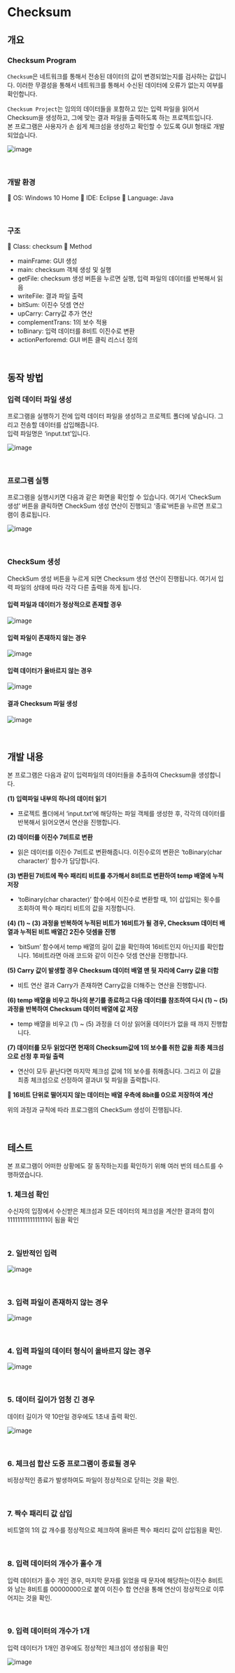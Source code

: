 # Checksum

## 개요

### Checksum Program

`Checksum`은 네트워크를 통해서 전송된 데이터의 값이 변경되었는지를 검사하는 값입니다. 이러한 무결성을 통해서 네트워크를 통해서 수신된 데이터에 오류가 없는지 여부를 확인합니다.

`Checksum Project`는 임의의 데이터들을 포함하고 있는 입력 파일을 읽어서 Checksum을 생성하고, 그에 맞는 결과 파일을 출력하도록 하는 프로젝트입니다.  
본 프로그램은 사용자가 손 쉽게 체크섬을 생성하고 확인할 수 있도록 GUI 형태로 개발되었습니다.

![image](https://user-images.githubusercontent.com/57826388/80310752-474bd980-8817-11ea-8c9f-5af13ef34406.png)

<br>

### 개발 환경

	OS: Windows 10 Home
	IDE: Eclipse
	Language: Java

<br>

### 구조

	Class: checksum 
	Method
-	mainFrame: GUI 생성
-	main: checksum 객체 생성 및 실행
-	getFile: checksum 생성 버튼을 누르면 실행, 입력 파일의 데이터를 반복해서 읽음
-	writeFile: 결과 파일 출력
-	bitSum: 이진수 덧셈 연산
-	upCarry: Carry값 추가 연산
-	complementTrans: 1의 보수 적용
-	toBinary: 입력 데이터를 8비트 이진수로 변환
-	actionPerforemd: GUI 버튼 클릭 리스너 정의

<br>

## 동작 방법

### 입력 데이터 파일 생성

프로그램을 실행하기 전에 입력 데이터 파일을 생성하고 프로젝트 폴더에 넣습니다. 그리고 전송할 데이터를 삽입해줍니다.  
입력 파일명은 ‘input.txt’입니다.

![image](https://user-images.githubusercontent.com/57826388/80310783-6a768900-8817-11ea-8ee8-7db2fec120e4.png)

<br>

### 프로그램 실행

프로그램을 실행시키면 다음과 같은 화면을 확인할 수 있습니다. 여기서 ‘CheckSum 생성’ 버튼을 클릭하면 CheckSum 생성 연산이 진행되고 ‘종료’버튼을 누르면 프로그램이 종료됩니다.

![image](https://user-images.githubusercontent.com/57826388/80311035-6a2abd80-8818-11ea-82d1-8db018dd93e0.png)

<br>

### CheckSum 생성

CheckSum 생성 버튼을 누르게 되면 Checksum 생성 연산이 진행됩니다. 여기서 입력 파일의 상태에 따라 각각 다른 출력을 하게 됩니다.

#### 입력 파일과 데이터가 정상적으로 존재할 경우

![image](https://user-images.githubusercontent.com/57826388/80311101-a2320080-8818-11ea-87ea-1df624162944.png)

#### 입력 파일이 존재하지 않는 경우

![image](https://user-images.githubusercontent.com/57826388/80311098-9fcfa680-8818-11ea-8352-3f038d701d2a.png)

#### 입력 데이터가 올바르지 않는 경우

![image](https://user-images.githubusercontent.com/57826388/80311093-9a725c00-8818-11ea-9ec9-6643477c9bc3.png)

#### 결과 Checksum 파일 생성

![image](https://user-images.githubusercontent.com/57826388/80311087-98a89880-8818-11ea-9304-925400b9364f.png)

<br>

## 개발 내용

본 프로그램은 다음과 같이 입력파일의 데이터들을 추출하여 Checksum을 생성합니다.

**(1)	입력파일 내부의 하나의 데이터 읽기**
- 프로젝트 폴더에서 ‘input.txt’에 해당하는 파일 객체를 생성한 후, 각각의 데이터를 반복해서 읽어오면서 연산을 진행합니다.  

**(2)	데이터를 이진수 7비트로 변환**
- 읽은 데이터를 이진수 7비트로 변환해줍니다. 이진수로의 변환은 ‘toBinary(char character)’ 함수가 담당합니다.

**(3)	변환된 7비트에 짝수 패리티 비트를 추가해서 8비트로 변환하여 temp 배열에 누적 저장**
- ‘toBinary(char character)’ 함수에서 이진수로 변환할 때, 1이 삽입되는 횟수를 조회하여 짝수 패리티 비트의 값을 지정합니다.

**(4)	(1) ~ (3) 과정을 반복하여 누적된 비트가 16비트가 될 경우, Checksum 데이터 배열과 누적된 비트 배열간 2진수 덧셈을 진행**
- ‘bitSum’ 함수에서 temp 배열의 길이 값을 확인하여 16비트인지 아닌지를 확인합니다. 16비트라면 아래 코드와 같이 이진수 덧셈 연산을 진행합니다.

**(5)	Carry 값이 발생할 경우 Checksum 데이터 배열 맨 뒷 자리에 Carry 값을 더함**
- 비트 연산 결과 Carry가 존재하면 Carry값을 더해주는 연산을 진행합니다.

**(6)	temp 배열을 비우고 하나의 분기를 종료하고 다음 데이터를 참조하여 다시 (1) ~ (5) 과정을 반복하여 Checksum 데이터 배열에 값 저장**
- temp 배열을 비우고 (1) ~ (5) 과정을 더 이상 읽어올 데이터가 없을 때 까지 진행합니다.

**(7)	데이터를 모두 읽었다면 현재의 Checksum값에 1의 보수를 취한 값을 최종 체크섬으로 선정 후 파일 출력**
- 연산이 모두 끝난다면 마지막 체크섬 값에 1의 보수를 취해줍니다. 그리고 이 값을 최종 체크섬으로 선정하여 결과UI 및 파일을 출력합니다.

**	16비트 단위로 떨어지지 않는 데이터는 배열 우측에 8bit를 0으로 저장하여 계산**

위의 과정과 규칙에 따라 프로그램의 CheckSum 생성이 진행됩니다.

<br>

## 테스트

본 프로그램이 어떠한 상황에도 잘 동작하는지를 확인하기 위해 여러 번의 테스트를 수행하였습니다.

### 1. 체크섬 확인

수신자의 입장에서 수신받은 체크섬과 모든 데이터의 체크섬을 계산한 결과의 합이 1111111111111111이 됨을 확인

<br>

### 2. 일반적인 입력

![image](https://user-images.githubusercontent.com/57826388/80311192-3c924400-8819-11ea-8a84-1252ed22b390.png)

<br>

### 3. 입력 파일이 존재하지 않는 경우

![image](https://user-images.githubusercontent.com/57826388/80311193-3ef49e00-8819-11ea-991f-2575fdc9b929.png)

<br>

### 4. 입력 파일의 데이터 형식이 올바르지 않는 경우

![image](https://user-images.githubusercontent.com/57826388/80311195-4156f800-8819-11ea-8335-93ee3f927bb9.png)

<br>

### 5. 데이터 길이가 엄청 긴 경우

데이터 길이가 약 10만일 경우에도 1초내 출력 확인.

![image](https://user-images.githubusercontent.com/57826388/80311212-592e7c00-8819-11ea-9809-a162d4d0aa46.png)

<br>

### 6. 체크섬 합산 도중 프로그램이 종료될 경우

비정상적인 종료가 발생하여도 파일이 정상적으로 닫히는 것을 확인.

<br>

### 7. 짝수 패리티 값 삽입

비트열의 1의 값 개수를 정상적으로 체크하여 올바른 짝수 패리티 값이 삽입됨을 확인.

<br>

### 8. 입력 데이터의 개수가 홀수 개

입력 데이터가 홀수 개인 경우, 마지막 문자를 읽었을 때 문자에 해당하는이진수 8비트와 남는 8비트를 00000000으로 붙여 이진수 합 연산을 통해 연산이 정상적으로 이루어지는 것을 확인.

<br>

### 9. 입력 데이터의 개수가 1개

입력 데이터가 1개인 경우에도 정상적인 체크섬이 생성됨을 확인

![image](https://user-images.githubusercontent.com/57826388/80311221-5f245d00-8819-11ea-8b38-6516b8079bc7.png)
